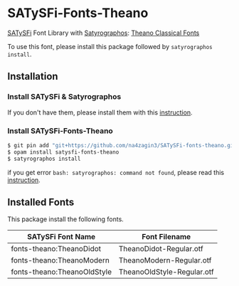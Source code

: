 # SATySFi-Fonts-Theano
[SATySFi](https://github.com/gfngfn/SATySFi) Font Library with [Satyrographos](https://github.com/na4zagin3/satyrographos): [Theano Classical Fonts](https://github.com/akryukov/theano)

To use this font, please install this package followed by `satyrographos install`.

## Installation
### Install SATySFi & Satyrographos
If you don't have them, please install them with this [instruction](https://github.com/na4zagin3/satyrographos).

### Install SATySFi-Fonts-Theano
```sh
$ git pin add "git+https://github.com/na4zagin3/SATySFi-fonts-theano.git"
$ opam install satysfi-fonts-theano
$ satyrographos install
```

if you get error `bash: satyrographos: command not found`, please read this [instruction](https://github.com/na4zagin3/satyrographos).

## Installed Fonts
This package install the following fonts.

|SATySFi Font Name           |Font Filename             |
|----------------------------|--------------------------|
|fonts-theano:TheanoDidot    |TheanoDidot-Regular.otf   |
|fonts-theano:TheanoModern   |TheanoModern-Regular.otf  |
|fonts-theano:TheanoOldStyle |TheanoOldStyle-Regular.otf|
